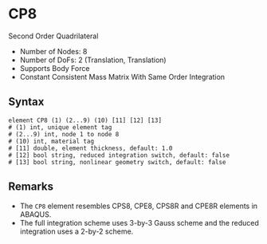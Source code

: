 # CP8

Second Order Quadrilateral

* Number of Nodes: 8
* Number of DoFs: 2 (Translation, Translation)
* Supports Body Force
* Constant Consistent Mass Matrix With Same Order Integration

## Syntax

```
element CP8 (1) (2...9) (10) [11] [12] [13]
# (1) int, unique element tag
# (2...9) int, node 1 to node 8
# (10) int, material tag
# [11] double, element thickness, default: 1.0
# [12] bool string, reduced integration switch, default: false
# [13] bool string, nonlinear geometry switch, default: false
```

## Remarks

* The `CP8` element resembles CPS8, CPE8, CPS8R and CPE8R elements in ABAQUS.
* The full integration scheme uses 3-by-3 Gauss scheme and the reduced integration uses a 2-by-2 scheme.

